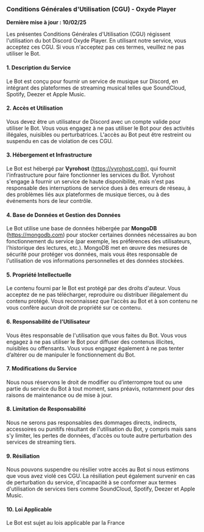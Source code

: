 ### **Conditions Générales d'Utilisation (CGU) - Oxyde Player**

**Dernière mise à jour : 10/02/25**

Les présentes Conditions Générales d'Utilisation (CGU) régissent l'utilisation du bot Discord Oxyde Player. En utilisant notre service, vous acceptez ces CGU. Si vous n'acceptez pas ces termes, veuillez ne pas utiliser le Bot.

#### 1. **Description du Service**

Le Bot est conçu pour fournir un service de musique sur Discord, en intégrant des plateformes de streaming musical telles que SoundCloud, Spotify, Deezer et Apple Music.

#### 2. **Accès et Utilisation**

Vous devez être un utilisateur de Discord avec un compte valide pour utiliser le Bot. Vous vous engagez à ne pas utiliser le Bot pour des activités illégales, nuisibles ou perturbatrices. L'accès au Bot peut être restreint ou suspendu en cas de violation de ces CGU.

#### 3. **Hébergement et Infrastructure**

Le Bot est hébergé par **Vyrohost** (https://vyrohost.com), qui fournit l'infrastructure pour faire fonctionner les services du Bot. Vyrohost s'engage à fournir un service de haute disponibilité, mais n'est pas responsable des interruptions de service dues à des erreurs de réseau, à des problèmes liés aux plateformes de musique tierces, ou à des événements hors de leur contrôle.

#### 4. **Base de Données et Gestion des Données**

Le Bot utilise une base de données hébergée par **MongoDB** (https://mongodb.com) pour stocker certaines données nécessaires au bon fonctionnement du service (par exemple, les préférences des utilisateurs, l'historique des lectures, etc.). MongoDB met en œuvre des mesures de sécurité pour protéger vos données, mais vous êtes responsable de l'utilisation de vos informations personnelles et des données stockées.

#### 5. **Propriété Intellectuelle**

Le contenu fourni par le Bot est protégé par des droits d'auteur. Vous acceptez de ne pas télécharger, reproduire ou distribuer illégalement du contenu protégé. Vous reconnaissez que l'accès au Bot et à son contenu ne vous confère aucun droit de propriété sur ce contenu.

#### 6. **Responsabilité de l'Utilisateur**

Vous êtes responsable de l'utilisation que vous faites du Bot. Vous vous engagez à ne pas utiliser le Bot pour diffuser des contenus illicites, nuisibles ou offensants. Vous vous engagez également à ne pas tenter d’altérer ou de manipuler le fonctionnement du Bot.

#### 7. **Modifications du Service**

Nous nous réservons le droit de modifier ou d’interrompre tout ou une partie du service du Bot à tout moment, sans préavis, notamment pour des raisons de maintenance ou de mise à jour.

#### 8. **Limitation de Responsabilité**

Nous ne serons pas responsables des dommages directs, indirects, accessoires ou punitifs résultant de l'utilisation du Bot, y compris mais sans s'y limiter, les pertes de données, d'accès ou toute autre perturbation des services de streaming tiers.

#### 9. **Résiliation**

Nous pouvons suspendre ou résilier votre accès au Bot si nous estimons que vous avez violé ces CGU. La résiliation peut également survenir en cas de perturbation du service, d'incapacité à se conformer aux termes d'utilisation de services tiers comme SoundCloud, Spotify, Deezer et Apple Music.

#### 10. **Loi Applicable**

Le Bot est sujet au lois applicable par la France

